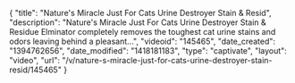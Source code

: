 {
    "title": "Nature's Miracle Just For Cats Urine Destroyer Stain & Resid",
    "description": "Nature's Miracle Just For Cats Urine Destroyer Stain & Residue Elminator completely removes the toughest cat urine stains and odors leaving behind a pleasant...",
    "videoid": "145465",
    "date_created": "1394762656",
    "date_modified": "1418181183",
    "type": "captivate",
    "layout": "video",
    "url": "\/v\/nature-s-miracle-just-for-cats-urine-destroyer-stain-resid\/145465"
}